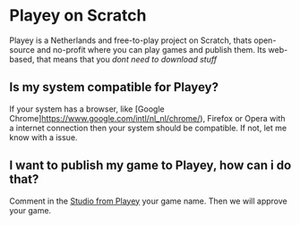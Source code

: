 # Playey on Scratch

Playey is a Netherlands and free-to-play project on Scratch, thats open-source and no-profit where you can play games and publish them. Its web-based, that means that you *dont need to download stuff*

## Is my system compatible for Playey?

If your system has a browser, like [Google Chrome]https://www.google.com/intl/nl_nl/chrome/), Firefox or Opera with a internet connection then your system should be compatible. If not, let me know with a issue.

## I want to publish my game to Playey, how can i do that?

Comment in the [Studio from Playey](https://scratch.mit.edu/studios/32732320) your game name. Then we will approve your game.
